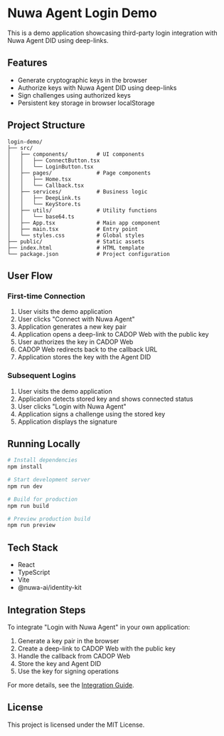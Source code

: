 # Nuwa Agent Login Demo

This is a demo application showcasing third-party login integration with Nuwa Agent DID using deep-links.

## Features

- Generate cryptographic keys in the browser
- Authorize keys with Nuwa Agent DID using deep-links
- Sign challenges using authorized keys
- Persistent key storage in browser localStorage

## Project Structure

```
login-demo/
├── src/
│   ├── components/         # UI components
│   │   ├── ConnectButton.tsx
│   │   └── LoginButton.tsx
│   ├── pages/              # Page components
│   │   ├── Home.tsx
│   │   └── Callback.tsx
│   ├── services/           # Business logic
│   │   ├── DeepLink.ts
│   │   └── KeyStore.ts
│   ├── utils/              # Utility functions
│   │   └── base64.ts
│   ├── App.tsx             # Main app component
│   ├── main.tsx            # Entry point
│   └── styles.css          # Global styles
├── public/                 # Static assets
├── index.html              # HTML template
└── package.json            # Project configuration
```

## User Flow

### First-time Connection

1. User visits the demo application
2. User clicks "Connect with Nuwa Agent"
3. Application generates a new key pair
4. Application opens a deep-link to CADOP Web with the public key
5. User authorizes the key in CADOP Web
6. CADOP Web redirects back to the callback URL
7. Application stores the key with the Agent DID

### Subsequent Logins

1. User visits the demo application
2. Application detects stored key and shows connected status
3. User clicks "Login with Nuwa Agent"
4. Application signs a challenge using the stored key
5. Application displays the signature

## Running Locally

```bash
# Install dependencies
npm install

# Start development server
npm run dev

# Build for production
npm run build

# Preview production build
npm run preview
```

## Tech Stack

- React
- TypeScript
- Vite
- @nuwa-ai/identity-kit

## Integration Steps

To integrate "Login with Nuwa Agent" in your own application:

1. Generate a key pair in the browser
2. Create a deep-link to CADOP Web with the public key
3. Handle the callback from CADOP Web
4. Store the key and Agent DID
5. Use the key for signing operations

For more details, see the [Integration Guide](https://github.com/rooch-network/nuwa/tree/main/nuwa-services/cadop-service/typescript/docs/third_party_login_integration.md).

## License

This project is licensed under the MIT License.
